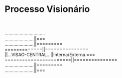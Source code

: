 # Processo Visionário
<br><br>
................................<br>
.......................||===<br>
.......................||=========<br>
=============||===============<br>
||...VISAO-CENTRAL...||Interna/Externa.===<br>
=======================||===============<br>
.......................||=========<br>
.......................||===<br>
